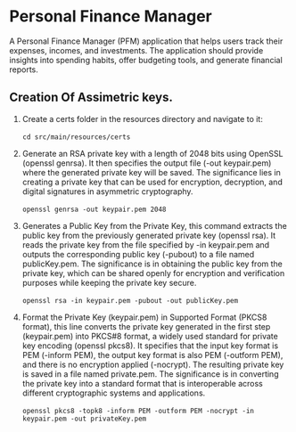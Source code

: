 # Personal Finance Manager
A Personal Finance Manager (PFM) application that helps users track their expenses, incomes, and investments. The application should provide insights into spending habits, offer budgeting tools, and generate financial reports.

## Creation Of Assimetric keys.


1.  Create a certs folder in the resources directory and navigate to it: <br><br>
   `cd src/main/resources/certs`

2.  Generate an RSA private key with a length of 2048 bits using OpenSSL (openssl genrsa). It then specifies the output file (-out keypair.pem) where the generated private key will be saved. The significance lies in creating a private key that can be used for encryption, decryption, and digital signatures in asymmetric cryptography. <br> <br>
  `openssl genrsa -out keypair.pem 2048`

3.   Generates a Public Key from the Private Key, this command extracts the public key from the previously generated private key (openssl rsa). It reads the private key from the file specified by -in keypair.pem and outputs the corresponding public key (-pubout) to a file named publicKey.pem. The significance is in obtaining the public key from the private key, which can be shared openly for encryption and verification purposes while keeping the private key secure. <br> <br>
   `openssl rsa -in keypair.pem -pubout -out publicKey.pem`

4.   Format the Private Key (keypair.pem) in Supported Format (PKCS8 format), this line converts the private key generated in the first step (keypair.pem) into PKCS#8 format, a widely used standard for private key encoding (openssl pkcs8). It specifies that the input key format is PEM (-inform PEM), the output key format is also PEM (-outform PEM), and there is no encryption applied (-nocrypt). The resulting private key is saved in a file named private.pem. The significance is in converting the private key into a standard format that is interoperable across different cryptographic systems and applications. <br><br>
   `openssl pkcs8 -topk8 -inform PEM -outform PEM -nocrypt -in keypair.pem -out privateKey.pem`

  
